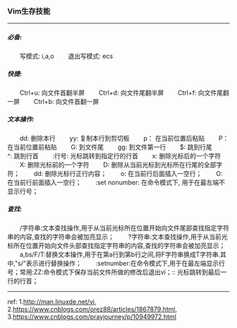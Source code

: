 ### Vim生存技能

***
##### 必备:
&emsp;&emsp;写模式: i,a,o
&emsp;&emsp;退出写模式: ecs



##### 快捷:
&emsp;&emsp;Ctrl+u: 向文件首翻半屏
&emsp;&emsp;Ctrl+d: 向文件尾翻半屏
&emsp;&emsp;Ctrl+f: 向文件尾翻一屏
&emsp;&emsp;Ctrl+b: 向文件首翻一屏



##### 文本操作:
&emsp;&emsp;dd: 删除本行
&emsp;&emsp;yy: 复制本行到剪切板
&emsp;&emsp;p： 在当前位置后粘贴
&emsp;&emsp;P：在当前位置前粘贴
&emsp;&emsp;G: 到文件尾
&emsp;&emsp;gg: 到文件第一行
&emsp;&emsp;$: 跳到行尾
&emsp;&emsp;^: 跳到行首
&emsp;&emsp;:行号: 光标跳转到指定行的行首
&emsp;&emsp;x: 删除光标后的一个字符
&emsp;&emsp;X: 删除光标前的一个字符
&emsp;&emsp;D: 删除从当前光标到光标所在行尾的全部字符；
&emsp;&emsp;dd: 删除光标行正行内容；
&emsp;&emsp;o: 在当前行后面插入一空行；
&emsp;&emsp;O: 在当前行前面插入一空行；
&emsp;&emsp;:set nonumber: 在命令模式下, 用于在最左端不显示行号；



##### 查找:
&emsp;&emsp;/字符串:文本查找操作,用于从当前光标所在位置开始向文件尾部查找指定字符串的内容,查找的字符串会被加亮显示；
&emsp;&emsp;?字符串:文本查找操作,用于从当前光标所在位置开始向文件头部查找指定字符串的内容,查找的字符串会被加亮显示；
&emsp;&emsp;a,bs/F/T:替换文本操作,用于在第a行到第b行之间,将F字符串换成T字符串.其中,"s/"表示进行替换操作；
&emsp;&emsp;:setnumber:在命令模式下,用于在最左端显示行号；常用:ZZ:命令模式下保存当前文件所做的修改后退出vi；:: 光标跳转到最后一行的行首；



---
ref: 
1.http://man.linuxde.net/vi,   2.https://www.cnblogs.com/orez88/articles/1867879.html,   3.https://www.cnblogs.com/prayjourney/p/10949972.html